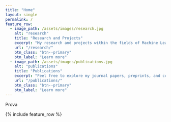 ```yaml
---
title: "Home"
layout: single
permalink: /
feature_row:
  - image_path: /assets/images/research.jpg
    alt: "research"
    title: "Research and Projects"
    excerpt: "My research and projects within the fields of Machine Learning and Remote Sensing."
    url: "/research/"
    btn_class: "btn--primary"
    btn_label: "Learn more"
  - image_path: /assets/images/publications.jpg
    alt: "publications"
    title: "Publications"
    excerpt: "Feel free to explore my journal papers, preprints, and conference proceedings."
    url: "/publications/"
    btn_class: "btn--primary"
    btn_label: "Learn more"
---
```


Prova

{% include feature_row %}